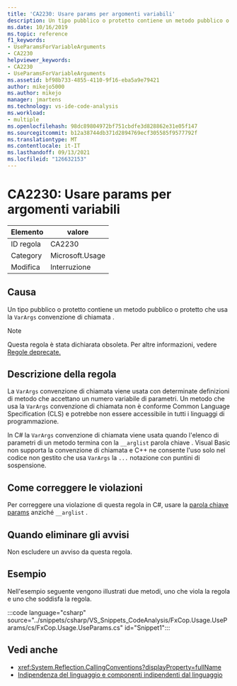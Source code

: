 ```yaml
---
title: 'CA2230: Usare params per argomenti variabili'
description: Un tipo pubblico o protetto contiene un metodo pubblico o protetto che usa la convenzione di chiamata VarArgs.
ms.date: 10/16/2019
ms.topic: reference
f1_keywords:
- UseParamsForVariableArguments
- CA2230
helpviewer_keywords:
- CA2230
- UseParamsForVariableArguments
ms.assetid: bf98b733-4855-4110-9f16-eba5a9e79421
author: mikejo5000
ms.author: mikejo
manager: jmartens
ms.technology: vs-ide-code-analysis
ms.workload:
- multiple
ms.openlocfilehash: 98dc89804972bf751cbdfe3d828862e31e05f147
ms.sourcegitcommit: b12a38744db371d2894769ecf305585f9577792f
ms.translationtype: MT
ms.contentlocale: it-IT
ms.lasthandoff: 09/13/2021
ms.locfileid: "126632153"
---
```

# <a name="ca2230-use-params-for-variable-arguments"></a>CA2230: Usare params per argomenti variabili

|Elemento|valore|
|-|-|
|ID regola|CA2230|
|Category|Microsoft.Usage|
|Modifica|Interruzione|

## <a name="cause"></a>Causa
Un tipo pubblico o protetto contiene un metodo pubblico o protetto che usa la `VarArgs` convenzione di chiamata .

> [!NOTE]
> Questa regola è stata dichiarata obsoleta. Per altre informazioni, vedere [Regole deprecate.](fxcop-unported-deprecated-rules.md)

## <a name="rule-description"></a>Descrizione della regola
La `VarArgs` convenzione di chiamata viene usata con determinate definizioni di metodo che accettano un numero variabile di parametri. Un metodo che usa la `VarArgs` convenzione di chiamata non è conforme Common Language Specification (CLS) e potrebbe non essere accessibile in tutti i linguaggi di programmazione.

In C# la `VarArgs` convenzione di chiamata viene usata quando l'elenco di parametri di un metodo termina con la `__arglist` parola chiave . Visual Basic non supporta la convenzione di chiamata e C++ ne consente l'uso solo nel codice non gestito che usa `VarArgs` la `...` notazione con puntini di sospensione.

## <a name="how-to-fix-violations"></a>Come correggere le violazioni
Per correggere una violazione di questa regola in C#, usare la [parola chiave params](/dotnet/csharp/language-reference/keywords/params) anziché `__arglist` .

## <a name="when-to-suppress-warnings"></a>Quando eliminare gli avvisi
Non escludere un avviso da questa regola.

## <a name="example"></a>Esempio
Nell'esempio seguente vengono illustrati due metodi, uno che viola la regola e uno che soddisfa la regola.

:::code language="csharp" source="../snippets/csharp/VS_Snippets_CodeAnalysis/FxCop.Usage.UseParams/cs/FxCop.Usage.UseParams.cs" id="Snippet1":::

## <a name="see-also"></a>Vedi anche

- <xref:System.Reflection.CallingConventions?displayProperty=fullName>
- [Indipendenza del linguaggio e componenti indipendenti dal linguaggio](/dotnet/standard/language-independence-and-language-independent-components)
